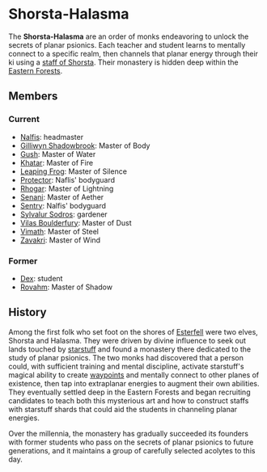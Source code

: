 # Shorsta-Halasma

The **Shorsta-Halasma** are an order of monks endeavoring to unlock the secrets of planar psionics. Each teacher and student learns to mentally connect to a specific realm, then channels that planar energy through their ki using a [staff of Shorsta](../../artifacts/staff-of-shorsta.md). Their monastery is hidden deep within the [Eastern Forests](../../mote/esterfell/lenya/eastern-forests.md).

## Members

### Current

- [Nalfis](members/nalfis.md): headmaster
- [Gilliwyn Shadowbrook](members/gilliwyn-shadowbrook.md): Master of Body
- [Gush](members/gush.md): Master of Water
- [Khatar](members/khatar.md): Master of Fire
- [Leaping Frog](members/leaping-frog.md): Master of Silence
- [Protector](members/protector.md): Naflis' bodyguard
- [Rhogar](members/rhogar.md): Master of Lightning
- [Senani](members/senani.md): Master of Aether
- [Sentry](members/sentry.md): Nalfis' bodyguard
- [Sylvalur Sodros](members/sylvalur-sodros.md): gardener
- [Vilas Boulderfury](members/vilas-boulderfury.md): Master of Dust
- [Vimath](members/vimath.md): Master of Steel
- [Zavakri](members/zavakri.md): Master of Wind

### Former

- [Dex](members/dex.md): student
- [Rovahm](members/rovahm.md): Master of Shadow

## History

Among the first folk who set foot on the shores of [Esterfell](../../mote/esterfell/esterfell.md) were two elves, Shorsta and Halasma. They were driven by divine influence to seek out lands touched by [starstuff](../../artifacts/starstuff.md) and found a monastery there dedicated to the study of planar psionics. The two monks had discovered that a person could, with sufficient training and mental discipline, activate starstuff's magical ability to create [waypoints](../../lore/waypoints.md) and mentally connect to other planes of existence, then tap into extraplanar energies to augment their own abilities. They eventually settled deep in the Eastern Forests and began recruiting candidates to teach both this mysterious art and how to construct staffs with starstuff shards that could aid the students in channeling planar energies.

Over the millennia, the monastery has gradually succeeded its founders with former students who pass on the secrets of planar psionics to future generations, and it maintains a group of carefully selected acolytes to this day.
